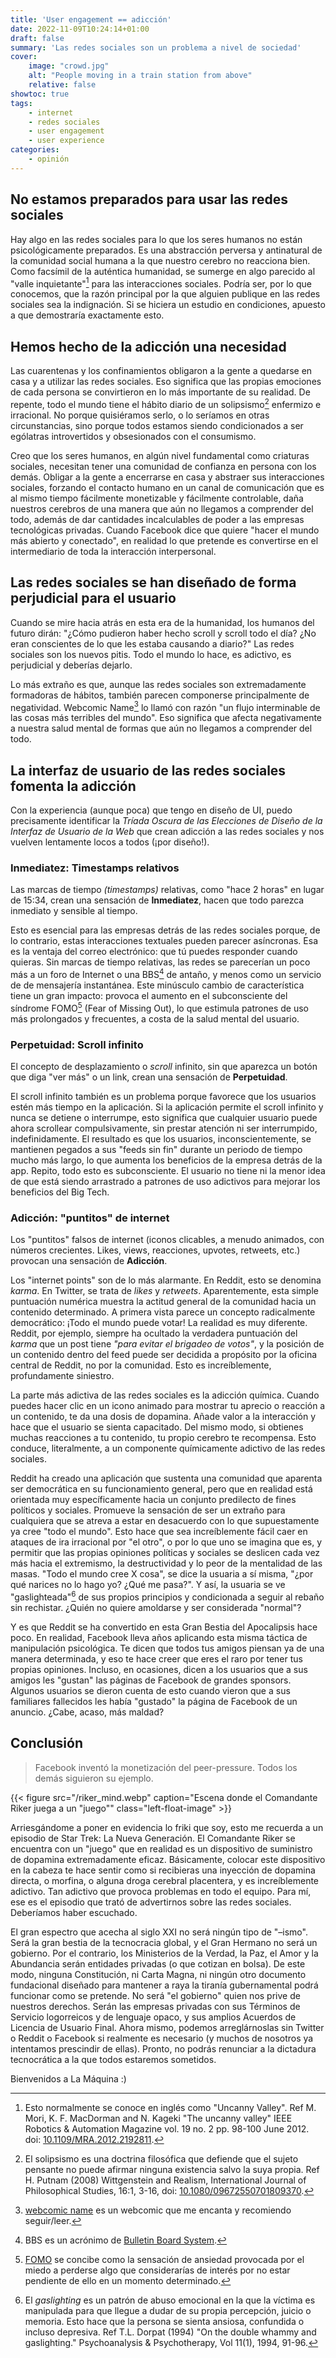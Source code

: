 ```yaml
---
title: 'User engagement == adicción'
date: 2022-11-09T10:24:14+01:00
draft: false
summary: 'Las redes sociales son un problema a nivel de sociedad'
cover:
    image: "crowd.jpg"
    alt: "People moving in a train station from above"
    relative: false
showtoc: true
tags:
    - internet
    - redes sociales
    - user engagement
    - user experience
categories:
    - opinión
---
```


## No estamos preparados para usar las redes sociales

Hay algo en las redes sociales para lo que los seres humanos no están psicológicamente preparados. Es una abstracción perversa y antinatural de la comunidad social humana a la que nuestro cerebro no reacciona bien. Como facsímil de la auténtica humanidad, se sumerge en algo parecido al "valle inquietante"[^1] para las interacciones sociales. Podría ser, por lo que conocemos, que la razón principal por la que alguien publique en las redes sociales sea la indignación. Si se hiciera un estudio en condiciones, apuesto a que demostraría exactamente esto.

## Hemos hecho de la adicción una necesidad

Las cuarentenas y los confinamientos obligaron a la gente a quedarse en casa y a utilizar las redes sociales. Eso significa que las propias emociones de cada persona se convirtieron en lo más importante de su realidad. De repente, todo el mundo tiene el hábito diario de un solipsismo[^3] enfermizo e irracional. No porque quisiéramos serlo, o lo seríamos en otras circunstancias, sino porque todos estamos siendo condicionados a ser ególatras introvertidos y obsesionados con el consumismo.

Creo que los seres humanos, en algún nivel fundamental como criaturas sociales, necesitan tener una comunidad de confianza en persona con los demás. Obligar a la gente a encerrarse en casa y abstraer sus interacciones sociales, forzando el contacto humano en un canal de comunicación que es al mismo tiempo fácilmente monetizable y fácilmente controlable, daña nuestros cerebros de una manera que aún no llegamos a comprender del todo, además de dar cantidades incalculables de poder a las empresas tecnológicas privadas. Cuando Facebook dice que quiere "hacer el mundo más abierto y conectado", en realidad lo que pretende es convertirse en el intermediario de toda la interacción interpersonal.

## Las redes sociales se han diseñado de forma perjudicial para el usuario

Cuando se mire hacia atrás en esta era de la humanidad, los humanos del futuro dirán: "¿Cómo pudieron haber hecho scroll y scroll todo el día? ¿No eran conscientes de lo que les estaba causando a diario?" Las redes sociales son los nuevos pitis. Todo el mundo lo hace, es adictivo, es perjudicial y deberías dejarlo.

Lo más extraño es que, aunque las redes sociales son extremadamente formadoras de hábitos, también parecen componerse principalmente de negatividad. Webcomic Name[^2] lo llamó con razón "un flujo interminable de las cosas más terribles del mundo". Eso significa que afecta negativamente a nuestra salud mental de formas que aún no llegamos a comprender del todo.

## La interfaz de usuario de las redes sociales fomenta la adicción

Con la experiencia (aunque poca) que tengo en diseño de UI, puedo precisamente identificar la *Tríada Oscura de las Elecciones de Diseño de la Interfaz de Usuario de la Web* que crean adicción a las redes sociales y nos vuelven lentamente locos a todos (¡por diseño!).

### Inmediatez: Timestamps relativos

Las marcas de tiempo *(timestamps)* relativas, como "hace 2 horas" en lugar de 15:34, crean una sensación de **Inmediatez**,
hacen que todo parezca inmediato y sensible al tiempo.

Esto es esencial para las empresas detrás de las redes sociales porque, de lo contrario, estas interacciones textuales pueden parecer asíncronas. Esa es la ventaja del correo electrónico: que tú puedes responder cuando quieras. Sin marcas de tiempo relativas, las redes se parecerían un poco más a un foro de Internet o una BBS[^4] de antaño, y menos como un servicio de de mensajería instantánea. Este minúsculo cambio de característica tiene un gran impacto: provoca el aumento en el subconsciente del síndrome FOMO[^5] (Fear of Missing Out), lo que estimula patrones de uso más prolongados y frecuentes, a costa de la salud mental del usuario.

### Perpetuidad: Scroll infinito

El concepto de desplazamiento o *scroll* infinito, sin que aparezca un botón que diga "ver más" o un link, crean una sensación de **Perpetuidad**.

El scroll infinito también es un problema porque favorece que los usuarios estén más tiempo en la aplicación. Si la aplicación permite el scroll infinito y nunca se detiene o interrumpe, esto significa que cualquier usuario puede ahora scrollear compulsivamente, sin prestar atención ni ser interrumpido, indefinidamente. El resultado es que los usuarios, inconscientemente, se mantienen pegados a sus "feeds sin fin" durante un periodo de tiempo mucho más largo, lo que aumenta los beneficios de la empresa detrás de la app. Repito, todo esto es subconsciente. El usuario no tiene ni la menor idea de que está siendo arrastrado a patrones de uso adictivos para mejorar los beneficios del Big Tech.

### Adicción: "puntitos" de internet

Los "puntitos" falsos de internet (iconos clicables, a menudo animados, con números crecientes. Likes, views, reacciones, upvotes, retweets, etc.) provocan una sensación de **Adicción**.

Los "internet points" son de lo más alarmante. En Reddit, esto se denomina *karma*. En Twitter, se trata de *likes* y *retweets*. Aparentemente, esta simple puntuación numérica muestra la actitud general de la comunidad hacia un contenido determinado. A primera vista parece un concepto radicalmente democrático: ¡Todo el mundo puede votar! La realidad es muy diferente. Reddit, por ejemplo, siempre ha ocultado la verdadera puntuación del *karma* que un post tiene *"para evitar el brigadeo de votos"*, y la posición de un contenido dentro del feed puede ser decidida a propósito por la oficina central de Reddit, no por la comunidad. Esto es increíblemente, profundamente siniestro.

La parte más adictiva de las redes sociales es la adicción química. Cuando puedes hacer clic en un icono animado para mostrar tu aprecio o reacción a un contenido, te da una dosis de dopamina. Añade valor a la interacción y hace que el usuario se sienta capacitado. Del mismo modo, si obtienes muchas reacciones a tu contenido, tu propio cerebro te recompensa. Esto conduce, literalmente, a un componente químicamente adictivo de las redes sociales.

Reddit ha creado una aplicación que sustenta una comunidad que aparenta ser democrática en su funcionamiento general, pero que en realidad está orientada muy específicamente hacia un conjunto predilecto de fines políticos y sociales. Promueve la sensación de ser un extraño para cualquiera que se atreva a estar en desacuerdo con lo que supuestamente ya cree "todo el mundo". Esto hace que sea increíblemente fácil caer en ataques de ira irracional por "el otro", o por lo que uno se imagina que es, y permitir que las propias opiniones políticas y sociales se deslicen cada vez más hacia el extremismo, la destructividad y lo peor de la mentalidad de las masas. "Todo el mundo cree X cosa", se dice la usuaria a sí misma, "¿por qué narices no lo hago yo? ¿Qué me pasa?". Y así, la usuaria se ve "gaslighteada"[^6] de sus propios principios y condicionada a seguir al rebaño sin rechistar. ¿Quién no quiere amoldarse y ser considerada "normal"?

Y es que Reddit se ha convertido en esta Gran Bestia del Apocalipsis hace poco. En realidad, Facebook lleva años aplicando esta misma táctica de manipulación psicológica. Te dicen que todos tus amigos piensan ya de una manera determinada, y eso te hace creer que eres el raro por tener tus propias opiniones. Incluso, en ocasiones, dicen a los usuarios que a sus amigos les "gustan" las páginas de Facebook de grandes sponsors. Algunos usuarios se dieron cuenta de esto cuando vieron que a sus familiares fallecidos les había "gustado" la página de Facebook de un anuncio. ¿Cabe, acaso, más maldad?

## Conclusión

> Facebook inventó la monetización del peer-pressure. Todos los demás siguieron su ejemplo.

{{< figure src="/riker_mind.webp" caption="Escena donde el Comandante Riker juega a un \"juego\"" class="left-float-image" >}}

Arriesgándome a poner en evidencia lo friki que soy, esto me recuerda a un episodio de Star Trek: La Nueva Generación. El Comandante Riker se encuentra con un "juego" que en realidad es un dispositivo de suministro de dopamina extremadamente eficaz. Básicamente, colocar este dispositivo en la cabeza te hace sentir como si recibieras una inyección de dopamina directa, o morfina, o alguna droga cerebral placentera, y es increíblemente adictivo. Tan adictivo que provoca problemas en todo el equipo. Para mí, ese es el episodio que trató de advertirnos sobre las redes sociales. Deberíamos haber escuchado.

El gran espectro que acecha al siglo XXI no será ningún tipo de "&#x2013;ismo". Será la gran bestia de la tecnocracia global, y el Gran Hermano no será un gobierno. Por el contrario, los Ministerios de la Verdad, la Paz, el Amor y la Abundancia serán entidades privadas (o que cotizan en bolsa). De este modo, ninguna Constitución, ni Carta Magna, ni ningún otro documento fundacional diseñado para mantener a raya la tiranía gubernamental podrá funcionar como se pretende. No será "el gobierno" quien nos prive de nuestros derechos. Serán las empresas privadas con sus Términos de Servicio logorreicos y de lenguaje opaco, y sus amplios Acuerdos de Licencia de Usuario Final. Ahora mismo, podemos arreglárnoslas sin Twitter o Reddit o Facebook si realmente es necesario (y muchos de nosotros ya intentamos prescindir de ellas). Pronto, no podrás renunciar a la dictadura tecnocrática a la que todos estaremos sometidos.

Bienvenidos a La Máquina :)

[^1]: Esto normalmente se conoce en inglés como "Uncanny Valley". Ref M. Mori, K. F. MacDorman and N. Kageki "The uncanny valley" IEEE Robotics &amp; Automation Magazine vol. 19 no. 2 pp. 98-100 June 2012. doi: [10.1109/MRA.2012.2192811](https://doi.org/10.1109/MRA.2012.2192811).
[^2]: [webcomic name](https://webcomicname.com/) es un webcomic que me encanta y recomiendo seguir/leer.
[^3]: El solipsismo es una doctrina filosófica que defiende que el sujeto pensante no puede afirmar ninguna existencia salvo la suya propia. Ref H. Putnam (2008) Wittgenstein and Realism, International Journal of Philosophical Studies, 16:1, 3-16, doi: [10.1080/09672550701809370](https://doi.org/10.1080/09672550701809370).
[^4]: BBS es un acrónimo de [Bulletin Board System](https://en.wikipedia.org/wiki/Bulletin_board_system).
[^5]: [FOMO](https://es.wikipedia.org/wiki/S%C3%ADndrome_FOMO) se concibe como la sensación de ansiedad provocada por el miedo a perderse algo que considerarías de interés por no estar pendiente de ello en un momento determinado.
[^6]: El *gaslighting* es un patrón de abuso emocional en la que la víctima es manipulada para que llegue a dudar de su propia percepción, juicio o memoria. Esto hace que la persona se sienta ansiosa, confundida o incluso depresiva. Ref T.L. Dorpat (1994) "On the double whammy and gaslighting." Psychoanalysis & Psychotherapy, Vol 11(1), 1994, 91-96.

